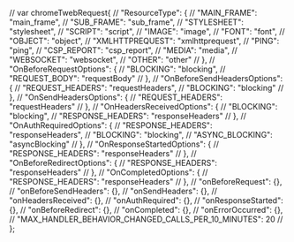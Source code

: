 // var chromeTwebRequest{
//   "ResourceType": {
//     "MAIN_FRAME": "main_frame",
//     "SUB_FRAME": "sub_frame",
//     "STYLESHEET": "stylesheet",
//     "SCRIPT": "script",
//     "IMAGE": "image",
//     "FONT": "font",
//     "OBJECT": "object",
//     "XMLHTTPREQUEST": "xmlhttprequest",
//     "PING": "ping",
//     "CSP_REPORT": "csp_report",
//     "MEDIA": "media",
//     "WEBSOCKET": "websocket",
//     "OTHER": "other"
//   },
//   "OnBeforeRequestOptions": {
//     "BLOCKING": "blocking",
//     "REQUEST_BODY": "requestBody"
//   },
//   "OnBeforeSendHeadersOptions": {
//     "REQUEST_HEADERS": "requestHeaders",
//     "BLOCKING": "blocking"
//   },
//   "OnSendHeadersOptions": {
//     "REQUEST_HEADERS": "requestHeaders"
//   },
//   "OnHeadersReceivedOptions": {
//     "BLOCKING": "blocking",
//     "RESPONSE_HEADERS": "responseHeaders"
//   },
//   "OnAuthRequiredOptions": {
//     "RESPONSE_HEADERS": "responseHeaders",
//     "BLOCKING": "blocking",
//     "ASYNC_BLOCKING": "asyncBlocking"
//   },
//   "OnResponseStartedOptions": {
//     "RESPONSE_HEADERS": "responseHeaders"
//   },
//   "OnBeforeRedirectOptions": {
//     "RESPONSE_HEADERS": "responseHeaders"
//   },
//   "OnCompletedOptions": {
//     "RESPONSE_HEADERS": "responseHeaders"
//   },
//   "onBeforeRequest": {},
//   "onBeforeSendHeaders": {},
//   "onSendHeaders": {},
//   "onHeadersReceived": {},
//   "onAuthRequired": {},
//   "onResponseStarted": {},
//   "onBeforeRedirect": {},
//   "onCompleted": {},
//   "onErrorOccurred": {},
//   "MAX_HANDLER_BEHAVIOR_CHANGED_CALLS_PER_10_MINUTES": 20
// };
